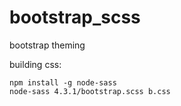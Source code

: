 # bootstrap_scss
bootstrap theming

building css:

	npm install -g node-sass
	node-sass 4.3.1/bootstrap.scss b.css
